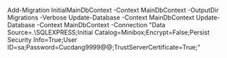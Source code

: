 ﻿﻿Add-Migration InitialMainDbContext -Context MainDbContext -OutputDir Migrations -Verbose
Update-Database -Context MainDbContext
Update-Database -Context MainDbContext -Connection "Data Source=.\\SQLEXPRESS;Initial Catalog=Minibox;Encrypt=False;Persist Security Info=True;User ID=sa;Password=Cucdang9999@@;TrustServerCertificate=True;"